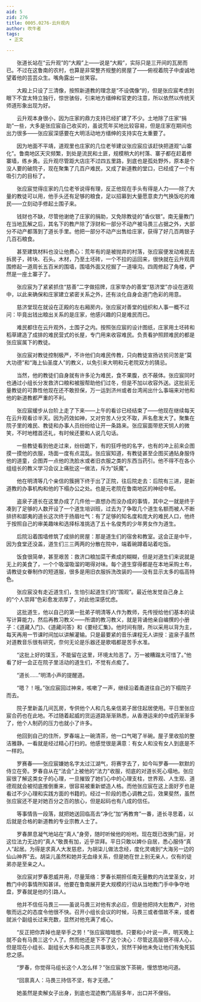 ```yaml
---
aid: 5
zid: 276
title: 0005.0276-云升观内
author: 吹牛者
tags: 
 - 正文

---
```




　　张道长站在“云升观”的“大殿”上——说是“大殿”，实际只是三开间的瓦房而已。不过在这鲁南的农村，也算是非常整齐规整的房屋了——俯视着院子中虔诚地望着他的芸芸众生。嘴角露出一丝笑容。

　　大殿上只设了三清像，按照新道教的理念是“不设偶像”的，但是张应宸考虑到眼下不宜太特立独行，惊世骇俗，引来地方缙绅和官吏的注意，所以依然以传统天师道形象出现为好。

　　云升观本身很小，因为庄家的鼎力支持已经扩建了不少。土地除了庄家“捐助”一些，大多是张应宸自己收买的，虽说荒年买地比较容易，但是庄家在期间也出力很多——张应宸深感要在大明活动地方缙绅的支持实在太重要了。

　　因为地面不平靖，道观里也庄家的几位老爷建议张应宸应该赶快把道观“山寨化”。鲁南地区天灾频繁，到处是流民和土匪，规模稍大的村落、寨子都在赶着修寨墙，练乡勇。云升观尽管距大店庄不过四五里路，到底也是孤处野外，原本是个没人要的破院子，现在聚集了几百户难民，又成了新道教的堂口，已经成了一个有吸引力的目标了。

　　张应宸觉得庄家的几位老爷说得有理，反正他现在手头有得是人力——除了大量的教徒可以用，他手头还有足够的粮食，足以招募到大量愿意卖力气换饭吃的难民——立刻动手修起土围子来。

　　钱财也不缺，尽管他谢绝了庄家的捐助，又免除教徒的“香仪银”。南无量教门在当地瓦解之后，其名下的教产除了浮财和一部分不动产被马畏三占据之外，大部分不动产都落到了道长手里。他把一部分不动产出售给庄家，获得了好几百两银子几百石粮食。

　　甚至建筑材料也没让他费心：荒年有的是被抛弃的村落，张应宸便发动难民去拆房子，砖块、石头。木材，乃至土坯砖，一个不拉的运回来，很快就在云升观周围修起一道周长五百米的围墙，围墙外面又挖掘了一道壕沟。四周修起了角楼，俨然是一座土寨子了。

　　张应宸为了紧紧抓住“慈善”二字做招牌，庄家举办的善堂“慈济堂”亦设在道观中，以此来确保和庄家建立紧密关系之外，还有淡化自身会道门色彩的用意。

　　慈济堂现在就设在正殿的左右厢房内，张应宸对善堂的组织和人事一概不过问：毕竟出钱出粮出关系的是庄家，他感兴趣的只是难民而已。

　　难民都住在云升观外，土围子之内。按照张应宸的设计图纸，庄家用土坯砖和稻草建造了成排的难民营式的长屋，专门用来收容难民。负责看护照顾难民的都是张应宸属下的教徒。

　　张应宸对教徒控制极严，不许他们向难民传教，只向教徒宣扬访贫问苦是“莫大功德”和“海上仙圣度人”的教义，以免引来大明和元老院双方的猜忌。

　　当然，他的教徒们自身就有许多沦为难民，食不果腹，衣不蔽体。张应宸同时也通过小组长分发救济口粮和被服帮助他们过冬，但是不加以收容外送。这批前无量教徒的可靠性他现在还不敢担保，万一运到济州或者台湾闹出什么事端来对他和他的新道教都严重的不利。

　　张应宸缓步从台阶上走了下来——上午的看诊已经结束了——他现在继续每天在云升观看诊半天。因为药效如神，又对穷苦人分文不取，声名愈发大了。聚集在院子里的难民、教徒和办事人员纷纷给让开一条路来。张应宸面带悲天悯人的微笑，不时地稽首还礼，有时候还要和人说几句话。

　　一些教徒看到他走过来，纷纷跪下，有的狂呼他的名字，也有的冲上前来企图摸一摸他的衣服，场面一度有点混乱。张应宸知道，有教徒甚至企图买通贴身服侍他的道童，企图弄一点他的洗脸水或者旧衣服之类的东西当药引。他不得不在各小组组长的教义学习会议上痛批这一做法，斥为“妖魔”。

　　他在明清等几个亲信的簇拥下终于出了正院，往后院走去：后院有三进，是新道教的办事机构和他的下榻办公之处。也是元老院在鲁南地区的神经中枢。

　　盗泉子道长在这里办成了几件他一直想办而没办成的事情，其中之一就是终于凑到了足够的人数开设了一个道生培训班，过去为了争取几个道生名额而被人不断排挤和鄙夷的道长这次终于扬眉吐气：有了足够的知名度和庞大的难民人口，他终于按照自己的审美趣味和选择标准挑选了五十名俊秀的少年男女作为道生。

　　后院沿着围墙修筑了成排的房屋：那是道生们的宿舍和教室。这会正是中午，因为食堂还没盖，道生们三三两两的分散在院中，端着碗蹲着站着吃饭。

　　饭食很简单，甚至艰苦：救济口粮加菜干煮成的糊糊，但是对道生们来说就是无上的美食了，一个个吸溜吸溜的喝得对味。每个道生穿得都是在本地采购土布，请教徒女眷制作的短道服，很多是用旧衣服拆洗改装的——没有显示太多的临高特色。

　　张应宸没有走近道生们，生怕引起道生们的“围观”。最近他发觉自己身上的“个人崇拜”色彩愈发浓厚了，对此他深感忧虑。

　　这批道生，他以自己的第一批弟子明清等人作为教师，先传授给他们基本的读写计算能力，然后再教习教义——所谓的教习教义，就是背诵他亲自编撰的小册子：《道藏入门》、《道藏问答》和《要经汇集》。他时间有限，所以采用以背为主，每天再用一节课时间加以讲解灌输。只是最要紧的音乐课程无人讲授：盗泉子虽然对道教音乐很有研究，奈何无论是乐器还是歌唱都是苦手水准。

　　“这批上好的璞玉，不能留在这里，环境太险恶了。万一被糟蹋太可惜了。”他看了好一会正在院子里活动的道生们，不觉有点痴了。

　　“道长……”明清小声的提醒道。

　　“嗯？！哦。”张应宸回过神来，咳嗽了一声，继续沿着甬道往自己的下榻院子而去。

　　院子里新盖几间瓦房，专供他个人和几名亲信弟子居住起居使用。平日里张应宸合药也在此地。不过随着起威的货运道路渐渐熟悉，从香港运来的中成药渐渐多了，他个人制药的压力也就小了许多。

　　他回到自己的住所，罗春端上一碗清茶，他一口气喝了半碗。屋子里收拾的整洁雅静。一看就是经过精心打扫的。他感觉很是满意：有女人和没有女人到底是不一样的。

　　罗赛春——张应宸嫌她名字太过江湖气，将赛字去了，如今叫罗春——默默的侍立在旁。罗春自从在“法会”上被他的“法力”收服，彻底的对道长死心塌地。张应宸很了解这类女子的心理，一旦摧毁了她们心中的心理支柱，世界观、人生观、道德观就会被彻底推倒重来，很容易被重新塑造人格。而他张应宸在这上面好歹也是看过不少心理和实践方面的书籍的。经过一阶段的悉心调教之后，效果斐然，虽然张应宸还不是对她百分之百的放心，但是起码也有八成的信任。

　　等事情告一段落，就把她送回临高去“净化”加“再教育”一番，道长寻思着，以后就是合格的新道教的专业宗教人士了。

　　罗春屏息凝气地站在“真人”身旁，随时听候他的吩咐。现在既已改换门庭，对这位法力无边的“真人”敬畏有加，近乎崇拜。平日只敢以婢仆自居，悉心服侍“真人”起居。为得是求真人大发慈悲，为胡柒儿做法念经，度化灵魂到“大海另一边的仙山神界”去。胡柒儿虽然和她并无血缘关系，但是她在世上别无亲人，仅有的徒弟亦是至亲之人。

　　张应宸对罗春恩威并用，尽量笼络：罗春长期担任南无量教的内法堂圣女，对教门中的事情所知甚详。他要在鲁南展开更大规模的行动从当地教门手中争夺地盘，罗春就是他的引路人。

　　他并不信任马畏三——虽说马畏三对他有求必应，但是他把持大批教产，对他敬而远之的态度令他很不快。召开小组长会议的时候，马畏三或者借故不来，或者就派个副组长过来充数，显然对他充满了戒心。

　　“反正把你弄掉也是举手之劳！”张应宸暗暗想。只要和小叶说一声，明天晚上就不会有马畏三这个人了。然而他还是下不了这个决心：尽管这高层很不得人心，但是现在小组长、副组长大多和马畏三共事很久，贸然干掉他未免让他们有兔死狐悲之感。

　　“罗春，你觉得马组长这个人怎么样？”张应宸放下茶碗，慢悠悠地问道。

　　“回禀真人：马畏三持信不坚，有才无德。”

　　她虽然是卖解女子出身，到底也混迹教门高层多年，出口并不俚俗。


